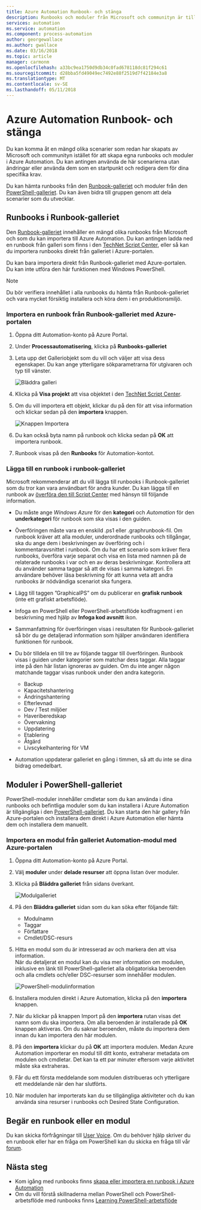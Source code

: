```yaml
---
title: Azure Automation Runbook- och stänga
description: Runbooks och moduler från Microsoft och communityn är tillgängliga för dig att installera och använda i Azure Automation-miljön.  Den här artikeln beskriver hur du kan använda dessa resurser och bidra runbooks i galleriet.
services: automation
ms.service: automation
ms.component: process-automation
author: georgewallace
ms.author: gwallace
ms.date: 03/16/2018
ms.topic: article
manager: carmonm
ms.openlocfilehash: a33bc9ea1750d9db34c0fad678118dc81f294c61
ms.sourcegitcommit: d28bba5fd49049ec7492e88f2519d7f42184e3a8
ms.translationtype: MT
ms.contentlocale: sv-SE
ms.lasthandoff: 05/11/2018
---
```

# <a name="runbook-and-module-galleries-for-azure-automation"></a>Azure Automation Runbook- och stänga
Du kan komma åt en mängd olika scenarier som redan har skapats av Microsoft och communityn istället för att skapa egna runbooks och moduler i Azure Automation.  Du kan antingen använda de här scenarierna utan ändringar eller använda dem som en startpunkt och redigera dem för dina specifika krav.

Du kan hämta runbooks från den [Runbook-galleriet](#runbooks-in-runbook-gallery) och moduler från den [PowerShell-galleriet](#modules-in-powerShell-gallery).  Du kan även bidra till gruppen genom att dela scenarier som du utvecklar.

## <a name="runbooks-in-runbook-gallery"></a>Runbooks i Runbook-galleriet
Den [Runbook-galleriet](http://gallery.technet.microsoft.com/scriptcenter/site/search?f\[0\].Type=RootCategory&f\[0\].Value=WindowsAzure&f\[1\].Type=SubCategory&f\[1\].Value=WindowsAzure_automation&f\[1\].Text=Automation) innehåller en mängd olika runbooks från Microsoft och som du kan importera till Azure Automation. Du kan antingen ladda ned en runbook från galleri som finns i den [TechNet Script Center](https://gallery.technet.microsoft.com/scriptcenter/site/upload), eller så kan du importera runbooks direkt från galleriet i Azure-portalen.

Du kan bara importera direkt från Runbook-galleriet med Azure-portalen. Du kan inte utföra den här funktionen med Windows PowerShell.

> [!NOTE]
> Du bör verifiera innehållet i alla runbooks du hämta från Runbook-galleriet och vara mycket försiktig installera och köra dem i en produktionsmiljö.
> 
> 

### <a name="to-import-a-runbook-from-the-runbook-gallery-with-the-azure-portal"></a>Importera en runbook från Runbook-galleriet med Azure-portalen
1. Öppna ditt Automation-konto på Azure Portal.
2. Under **Processautomatisering**, klicka på **Runbooks-galleriet**
3. Leta upp det Galleriobjekt som du vill och väljer att visa dess egenskaper. Du kan ange ytterligare sökparametrarna för utgivaren och typ till vänster.
   
    ![Bläddra galleri](media/automation-runbook-gallery/browse-gallery.png)
5. Klicka på **Visa projekt** att visa objektet i den [TechNet Script Center](http://gallery.technet.microsoft.com/).
6. Om du vill importera ett objekt, klickar du på den för att visa information och klickar sedan på den **importera** knappen.
   
    ![Knappen Importera](media/automation-runbook-gallery/gallery-item-detail.png)
7. Du kan också byta namn på runbook och klicka sedan på **OK** att importera runbook.
8. Runbook visas på den **Runbooks** för Automation-kontot.

### <a name="adding-a-runbook-to-the-runbook-gallery"></a>Lägga till en runbook i runbook-galleriet
Microsoft rekommenderar att du vill lägga till runbooks i Runbook-galleriet som du tror kan vara användbart för andra kunder.  Du kan lägga till en runbook av [överföra den till Script Center](http://gallery.technet.microsoft.com/site/upload) med hänsyn till följande information.

* Du måste ange *Windows Azure* för den **kategori** och *Automation* för den **underkategori** för runbook som ska visas i den guiden.  
* Överföringen måste vara en enskild .ps1 eller .graphrunbook-fil.  Om runbook kräver att alla moduler, underordnade runbooks och tillgångar, ska du ange dem i beskrivningen av överföring och i kommentaravsnittet i runbook.  Om du har ett scenario som kräver flera runbooks, överföra varje separat och visa en lista med namnen på de relaterade runbooks i var och en av deras beskrivningar. Kontrollera att du använder samma taggar så att de visas i samma kategori. En användare behöver läsa beskrivning för att kunna veta att andra runbooks är nödvändiga scenariot ska fungera.
* Lägg till taggen ”GraphicalPS” om du publicerar en **grafisk runbook** (inte ett grafiskt arbetsflöde). 
* Infoga en PowerShell eller PowerShell-arbetsflöde kodfragment i en beskrivning med hjälp av **Infoga kod avsnitt** ikon.
* Sammanfattning för överföringen visas i resultaten för Runbook-galleriet så bör du ge detaljerad information som hjälper användaren identifiera funktionen för runbook.
* Du bör tilldela en till tre av följande taggar till överföringen.  Runbook visas i guiden under kategorier som matchar dess taggar.  Alla taggar inte på den här listan ignoreras av guiden. Om du inte anger någon matchande taggar visas runbook under den andra kategorin.
  
  * Backup
  * Kapacitetshantering
  * Ändringshantering
  * Efterlevnad
  * Dev / Test miljöer
  * Haveriberedskap
  * Övervakning
  * Uppdatering
  * Etablering
  * Åtgärd
  * Livscykelhantering för VM
* Automation uppdaterar galleriet en gång i timmen, så att du inte se dina bidrag omedelbart.

## <a name="modules-in-powershell-gallery"></a>Moduler i PowerShell-galleriet
PowerShell-moduler innehåller cmdletar som du kan använda i dina runbooks och befintliga moduler som du kan installera i Azure Automation är tillgängliga i den [PowerShell-galleriet](http://www.powershellgallery.com).  Du kan starta den här gallery från Azure-portalen och installera dem direkt i Azure Automation eller hämta dem och installera dem manuellt.  

### <a name="to-import-a-module-from-the-automation-module-gallery-with-the-azure-portal"></a>Importera en modul från galleriet Automation-modul med Azure-portalen
1. Öppna ditt Automation-konto på Azure Portal.
2. Välj **moduler** under **delade resurser** att öppna listan över moduler.
4. Klicka på **Bläddra galleriet** från sidans överkant.
   
    ![Modulgalleriet](media/automation-runbook-gallery/modules-blade.png) <br>
5. På den **Bläddra galleriet** sidan som du kan söka efter följande fält:
   
   * Modulnamn
   * Taggar
   * Författare
   * Cmdlet/DSC-resurs
6. Hitta en modul som du är intresserad av och markera den att visa information.  
   När du detaljerat en modul kan du visa mer information om modulen, inklusive en länk till PowerShell-galleriet alla obligatoriska beroenden och alla cmdlets och/eller DSC-resurser som innehåller modulen.
   
    ![PowerShell-modulinformation](media/automation-runbook-gallery/gallery-item-details-blade.png) <br>
7. Installera modulen direkt i Azure Automation, klicka på den **importera** knappen.
8. När du klickar på knappen Import på den **importera** rutan visas det namn som du ska importera. Om alla beroenden är installerade på **OK** knappen aktiveras. Om du saknar beroenden, måste du importera dem innan du kan importera den här modulen.
9. På den **importera** klickar du på **OK** att importera modulen. Medan Azure Automation importerar en modul till ditt konto, extraherar metadata om modulen och cmdletar. Det kan ta ett par minuter eftersom varje aktivitet måste ska extraheras.
10. Får du ett första meddelande som modulen distribueras och ytterligare ett meddelande när den har slutförts.
11. När modulen har importerats kan du se tillgängliga aktiviteter och du kan använda sina resurser i runbooks och Desired State Configuration.

## <a name="requesting-a-runbook-or-module"></a>Begär en runbook eller en modul
Du kan skicka förfrågningar till [User Voice](https://feedback.azure.com/forums/246290-azure-automation/).  Om du behöver hjälp skriver du en runbook eller har en fråga om PowerShell kan du skicka en fråga till vår [forum](http://social.msdn.microsoft.com/Forums/windowsazure/en-US/home?forum=azureautomation&filter=alltypes&sort=lastpostdesc).

## <a name="next-steps"></a>Nästa steg
* Kom igång med runbooks finns [skapa eller importera en runbook i Azure Automation](automation-creating-importing-runbook.md)
* Om du vill förstå skillnaderna mellan PowerShell och PowerShell-arbetsflöde med runbooks finns [Learning PowerShell-arbetsflöde](automation-powershell-workflow.md)

